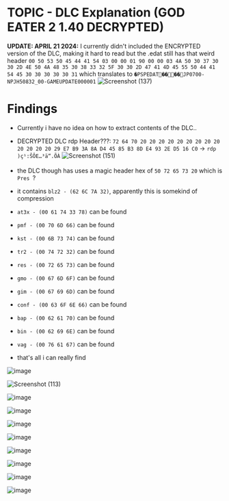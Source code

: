 # TOPIC - DLC Explanation (GOD EATER 2 1.40 DECRYPTED)

**UPDATE: APRIL 21 2024:**
I currently didn't included the ENCRYPTED version of the DLC, making it hard to read
but the .edat still has that weird header `00 50 53 50 45 44 41 54 03 00 00 01 90 00 00 03 4A 50 30 37 30 30 2D 4E 50 4A 48 35 30 38 33 32 5F 30 30 2D 47 41 4D 45 55 50 44 41 54 45 30 30 30 30 30 31` which translates to `�PSPEDAT����JP0700-NPJH50832_00-GAMEUPDATE000001`
![Screenshot (137)](https://github.com/nachotacos69/WikiEater/assets/99103531/271430ce-a298-4c8d-a51d-2d74be558597)



# Findings
 - Currently i have no idea on how to extract contents of the DLC..
 - DECRYPTED DLC rdp Header???: `72 64 70 20 20 20 20 20 20 20 20 20 20 20 20 20 29 E7 B9 3A 8A D4 45 85 B3 8D E4 93 2E D5 16 C0` -> `rdp             )ç¹:ŠÔE…³ä“.ÕÀ`
![Screenshot (151)](https://github.com/nachotacos69/WikiEater/assets/99103531/8e51d543-84ec-4c7d-b955-bc2e8b677b03)


 - the DLC though has uses a magic header hex of `50 72 65 73 20` which is `Pres `?
 - it contains `blz2 - (62 6C 7A 32)`, apparently this is somekind of compression
 - `at3x - (00 61 74 33 78)` can be found
 - `pmf - (00 70 6D 66)` can be found
 - `kst - (00 6B 73 74)` can be found
 - `tr2 - (00 74 72 32)` can be found
 - `res - (00 72 65 73)` can be found
 - `gmo - (00 67 6D 6F)` can be found
 - `gim - (00 67 69 6D)` can be found
 - `conf - (00 63 6F 6E 66)` can be found
 - `bap - (00 62 61 70)` can be found
 - `bin - (00 62 69 6E)` can be found
 - `vag - (00 76 61 67)` can be found
 - that's all i can really find

![image](https://github.com/nachotacos69/WikiEater/assets/99103531/6f77bae6-72d5-43cb-b4fc-288ec9a1c777)

![Screenshot (113)](https://github.com/nachotacos69/WikiEater/assets/99103531/306e4108-b991-420b-a3f4-d0fb367a18bf)

![image](https://github.com/nachotacos69/WikiEater/assets/99103531/a7901bc2-a7c4-4daa-9aa9-2d3583b91e29)

![image](https://github.com/nachotacos69/WikiEater/assets/99103531/8431c225-5c93-4474-956b-5ceea90c0924)

![image](https://github.com/nachotacos69/WikiEater/assets/99103531/4ae580c4-163e-4795-a760-6a40c7c0dd7f)

![image](https://github.com/nachotacos69/WikiEater/assets/99103531/77d5dc90-840f-4b8c-808c-68a4e6a09979)

![image](https://github.com/nachotacos69/WikiEater/assets/99103531/c3a9313b-9198-4f6d-bdd9-76ac39ab1538)

![image](https://github.com/nachotacos69/WikiEater/assets/99103531/affec4a6-18b8-46e3-bd2a-544dceb3d154)

![image](https://github.com/nachotacos69/WikiEater/assets/99103531/736c1c86-2896-4b52-bc6b-7fbe4f731227)

![image](https://github.com/nachotacos69/WikiEater/assets/99103531/f705d3ee-163a-4db6-b948-512d2b9fdf27)


